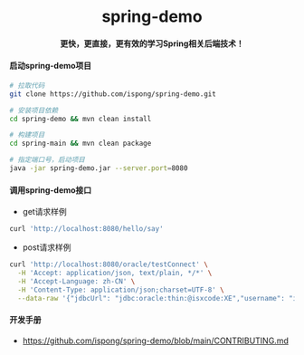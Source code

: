 <h1 align="center">
    spring-demo
</h1>

<h4 align="center">
    更快，更直接，更有效的学习Spring相关后端技术！    
</h4>

#### 启动spring-demo项目

```bash
# 拉取代码
git clone https://github.com/ispong/spring-demo.git

# 安装项目依赖
cd spring-demo && mvn clean install

# 构建项目
cd spring-main && mvn clean package

# 指定端口号，启动项目
java -jar spring-demo.jar --server.port=8080
```

#### 调用spring-demo接口

- get请求样例

```bash
curl 'http://localhost:8080/hello/say'
```

- post请求样例

```bash
curl 'http://localhost:8080/oracle/testConnect' \
  -H 'Accept: application/json, text/plain, */*' \
  -H 'Accept-Language: zh-CN' \
  -H 'Content-Type: application/json;charset=UTF-8' \
  --data-raw '{"jdbcUrl": "jdbc:oracle:thin:@isxcode:XE","username": "ispong","password": "ispong123"}' 
```

#### 开发手册

- https://github.com/ispong/spring-demo/blob/main/CONTRIBUTING.md